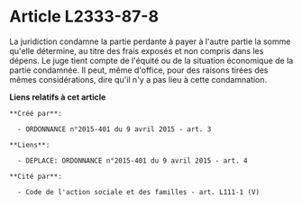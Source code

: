 # Article L2333-87-8

La juridiction condamne la partie perdante à payer à l'autre partie la somme qu'elle détermine, au titre des frais exposés et
non compris dans les dépens. Le juge tient compte de l'équité ou de la situation économique de la partie condamnée. Il peut,
même d'office, pour des raisons tirées des mêmes considérations, dire qu'il n'y a pas lieu à cette condamnation.

**Liens relatifs à cet article**

	**Créé par**:

	  - ORDONNANCE n°2015-401 du 9 avril 2015 - art. 3

	**Liens**:

	  - DEPLACE: ORDONNANCE n°2015-401 du 9 avril 2015 - art. 4

	**Cité par**:

	  - Code de l'action sociale et des familles - art. L111-1 (V)
